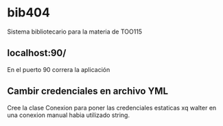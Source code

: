 # bib404
Sistema bibliotecario para la materia de TOO115

## localhost:90/
En el puerto 90 correra la aplicación


## Cambir credenciales en archivo YML
Cree la clase Conexion para poner las credenciales estaticas xq walter en una conexion manual habia utilizado string.

